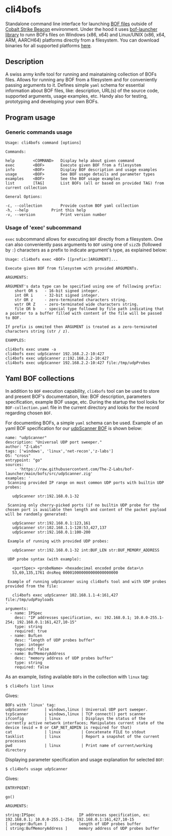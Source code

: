 # cli4bofs 

Standalone command line interface for launching [BOF files](https://hstechdocs.helpsystems.com/manuals/cobaltstrike/current/userguide/content/topics/beacon-object-files_main.htm) outside of [Cobalt Strike Beacon](https://hstechdocs.helpsystems.com/manuals/cobaltstrike/current/userguide/content/topics/welcome_main.htm) environment. Under the hood it uses [bof-launcher library](https://github.com/The-Z-Labs/bof-launcher) to runn BOFs files on Windows (x86, x64) and Linux/UNIX (x86, x64, ARM, AARCH64) platforms directly from a filesystem. You can download binaries for all supported platforms [here](https://github.com/The-Z-Labs/cli4bofs/releases).

## Description

A swiss army knife tool for running and mainataining collection of BOFs files. Allows for running any BOF from a filesystem and for conveniently passing arguments to it. Defines simple `yaml` schema for essential information about BOF files, like: description, URL(s) of the source code, supported arguments, usage examples, etc. Handy also for testing, prototyping and developing your own BOFs.

## Program usage

### Generic commands usage

```
Usage: cli4bofs command [options]

Commands:

help     	<COMMAND>	Display help about given command
exec     	<BOF>		Execute given BOF from a filesystem
info     	<BOF>		Display BOF description and usage examples
usage    	<BOF>		See BOF usage details and parameter types
examples 	<BOF>		See the BOF usage examples
list     	[TAG]		List BOFs (all or based on provided TAG) from current collection

General Options:

-c, --collection		Provide custom BOF yaml collection
-h, --help			Print this help
-v, --version			Print version number
```

### Usage of 'exec' subcommand

`exec` subcommand allows for executing `BOF` directly from a filesystem. One can also conveniently pass arguments to `BOF` using one of `sizZb` (followed by `:`) characters as a prefix to indicate argument's type, as explained below:

```
Usage: cli4bofs exec <BOF> [[prefix:]ARGUMENT]...

Execute given BOF from filesystem with provided ARGUMENTs.

ARGUMENTS:

ARGUMENT's data type can be specified using one of following prefix:
	short OR s	 - 16-bit signed integer.
	int OR i	 - 32-bit signed integer.
	str OR z	 - zero-terminated characters string.
	wstr OR Z	 - zero-terminated wide characters string.
	file OR b	 - special type followed by file path indicating that a pointer to a buffer filled with content of the file will be passed to BOF.

If prefix is ommited then ARGUMENT is treated as a zero-terminated characters string (str / z).

EXAMPLES:

cli4bofs exec uname -a
cli4bofs exec udpScanner 192.168.2.2-10:427
cli4bofs exec udpScanner z:192.168.2.2-10:427
cli4bofs exec udpScanner 192.168.2.2-10:427 file:/tmp/udpProbes
```


## Yaml BOF collections

In addition to `BOF` execution capability, `cli4bofs` tool can be used to store and present BOF's documentation, like: BOF description, parameters specification, example BOF usage, etc. During the startup the tool looks for `BOF-collection.yaml` file in the current directory and looks for the record regarding chosen `BOF`.

For documenting BOFs, a simple `yaml` schema can be used. Example of an yaml BOF specification for our [udpScanner BOF](https://github.com/The-Z-Labs/bof-launcher/blob/main/bofs/src/udpScanner.zig) is shown below:

```
name: "udpScanner"
description: "Universal UDP port sweeper."
author: "Z-Labs"
tags: ['windows', 'linux','net-recon','z-labs']
OS: "cross"
entrypoint: "go"
sources:
    - 'https://raw.githubusercontent.com/The-Z-Labs/bof-launcher/main/bofs/src/udpScanner.zig'
examples: '
 Scanning provided IP range on most common UDP ports with builtin UDP probes:

   udpScanner str:192.168.0.1-32

 Scanning only cherry-picked ports (if no builtin UDP probe for the chosen port is available then length and content of the packet payload will be randomly generated:

   udpScanner str:192.168.0.1:123,161
   udpScanner str:102.168.1.1-128:53,427,137
   udpScanner str:192.168.0.1:100-200

 Example of running with provided UDP probes:

   udpScanner str:192.168.0.1-32 int:BUF_LEN str:BUF_MEMORY_ADDRESS

 UDP probe syntax (with example):

   <portSpec> <probeName> <hexadecimal encoded probe data>\n
   53,69,135,1761 dnsReq 000010000000000000000000

 Example of running udpScanner using cli4bofs tool and with UDP probes provided from the file:

   cli4bofs exec udpScanner 102.168.1.1-4:161,427 file:/tmp/udpPayloads
'
arguments:
  - name: IPSpec
    desc: "IP addresses specification, ex: 192.168.0.1; 10.0.0-255.1-254; 192.168.0.1:161,427,10-15"
    type: string
    required: true
  - name: BufLen
    desc: "length of UDP probes buffer"
    type: integer
    required: false
  - name: BufMemoryAddress
    desc: "memory address of UDP probes buffer"
    type: string
    required: false
```

As an example, listing available `BOFs` in the collection with `linux` tag:

    $ cli4bofs list linux

Gives:

```
BOFs with 'linux' tag:
udpScanner       | windows,linux | Universal UDP port sweeper.
tcpScanner       | windows,linux | TCP connect() port scanner
ifconfig         | linux         | Displays the status of the currently active network interfaces; Manipulates current state of the device (euid = 0 or CAP_NET_ADMIN is required for that)
cat              | linux         | Concatenate FILE to stdout
tasklist         | linux         | Report a snapshot of the current processes
pwd              | linux         | Print name of current/working directory
```

Displaying parameter specification and usage explanation for selected `BOF`:

    $ cli4bofs usage udpScanner

Gives:

```
ENTRYPOINT:

go()

ARGUMENTS:

string:IPSpec                   IP addresses specification, ex: 192.168.0.1; 10.0.0-255.1-254; 192.168.0.1:161,427,10-15
[ integer:BufLen ]              length of UDP probes buffer
[ string:BufMemoryAddress ]     memory address of UDP probes buffer
```
